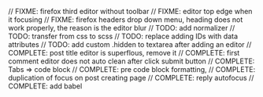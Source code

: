 // FIXME: firefox third editor without toolbar
// FIXME: editor top edge when it focusing
// FIXME: firefox headers drop down menu, heading does not work properly, the reason is the editor blur
// TODO: add normalizer
// TODO: transfer from css to scss
// TODO: replace adding IDs with data attributes
// TODO: add custom .hidden to textarea after adding an editor
// COMPLETE: post title editor is superflous, remove it
// COMPLETE: first comment editor does not auto clean after click submit button
// COMPLETE: Tabs => code block
// COMPLETE: pre code block formatting, 
// COMPLETE: duplication of focus on post creating page
// COMPLETE: reply autofocus
// COMPLETE: add babel